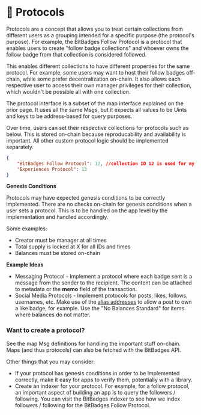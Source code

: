 # 🤖 Protocols

Protocols are a concept that allows you to treat certain collections from different users as a grouping intended for a specific purpose (the protocol's purpose). For example, the BitBadges Follow Protocol is a protocol that enables users to create "follow badge collections" and whoever owns the follow badge from that collection is considered followed.

This enables different collections to have different properties for the same protocol. For example, some users may want to host their follow badges off-chain, while some prefer decentralization on-chain. It also allows each respective user to access their own manager privileges for their collection, which wouldn't be possible all with one collection.

The protocol interface is a subset of the map interface explained on the prior page. It uses all the same Msgs, but it expects all values to be Uints and keys to be address-based for query purposes.

Over time, users can set their respective collections for protocols such as below. This is stored on-chain because reproducability and availability is important. All other custom protocol logic should be implemented separately.

```json
{
    "BitBadges Follow Protocol": 12, //collection ID 12 is used for my follows
    "Experiences Protocol": 13
}
```

**Genesis Conditions**

Protocols may have expected genesis conditions to be correctly implemented. There are no checks on-chain for genesis conditions when a user sets a protocol. This is to be handled on the app level by the implementation and handled accordingly.

Some examples:

* Creator must be manager at all times
* Total supply is locked at X for all IDs and times
* Balances must be stored on-chain

**Example Ideas**

* Messaging Protocol - Implement a protocol where each badge sent is a message from the sender to the recipient. The content can be attached to metadata or the **memo** field of the transaction.&#x20;
* Social Media Protocols - Implement protocols for posts, likes, follows, usernames, etc. Make use of the [alias addresses](../../overview/how-it-works/aliases.md) to allow a post to own a like badge, for example. Use the "No Balances Standard" for items where balances do not matter.

### Want to create a protocol?

See the map Msg definitions for handling the important stuff on-chain. Maps (and thus protocols) can also be fetched with the BitBadges API.

Other things that you may consider:

* If your protocol has genesis conditions in order to be implemented correctly, make it easy for apps to verify them, potentially with a library.
* Create an indexer for your protocol. For example, for a follow protocol, an important aspect of building an app is to query the followers / following. You can visit the BitBadges indexer to see how we index followers / following for the BitBadges Follow Protocol.
